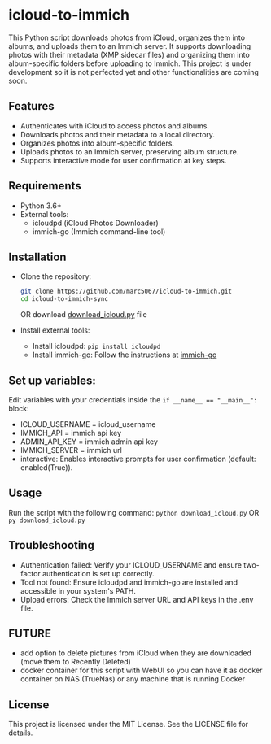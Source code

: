 # icloud-to-immich
This Python script downloads photos from iCloud, organizes them into albums, and uploads them to an Immich server. It supports downloading photos with their metadata (XMP sidecar files) and organizing them into album-specific folders before uploading to Immich. This project is under development so it is not perfected yet and other functionalities are coming soon.

## Features
- Authenticates with iCloud to access photos and albums.
- Downloads photos and their metadata to a local directory.
- Organizes photos into album-specific folders.
- Uploads photos to an Immich server, preserving album structure.
- Supports interactive mode for user confirmation at key steps.

## Requirements
- Python 3.6+
- External tools:
   - icloudpd (iCloud Photos Downloader)
   - immich-go (Immich command-line tool)

## Installation
- Clone the repository:
  ```bash
  git clone https://github.com/marc5067/icloud-to-immich.git
  cd icloud-to-immich-sync
  ```
  OR
  download [download_icloud.py](./download_icloud.py) file

- Install external tools:
  - Install icloudpd: `pip install icloudpd`
  - Install immich-go: Follow the instructions at [immich-go](https://github.com/simulot/immich-go)

## Set up variables:
Edit variables with your credentials inside the `if __name__ == "__main__":` block:
- ICLOUD_USERNAME = icloud_username
- IMMICH_API = immich api key
- ADMIN_API_KEY = immich admin api key
- IMMICH_SERVER = immich url
- interactive: Enables interactive prompts for user confirmation (default: enabled(True)).

## Usage
Run the script with the following command:
`python download_icloud.py`
OR
`py download_icloud.py`

## Troubleshooting
- Authentication failed: Verify your ICLOUD_USERNAME and ensure two-factor authentication is set up correctly.
- Tool not found: Ensure icloudpd and immich-go are installed and accessible in your system's PATH.
- Upload errors: Check the Immich server URL and API keys in the .env file.

## FUTURE
- add option to delete pictures from iCloud when they are downloaded (move them to Recently Deleted)
- docker container for this script with WebUI so you can have it as docker container on NAS (TrueNas) or any machine that is running Docker

## License
This project is licensed under the MIT License. See the LICENSE file for details.
